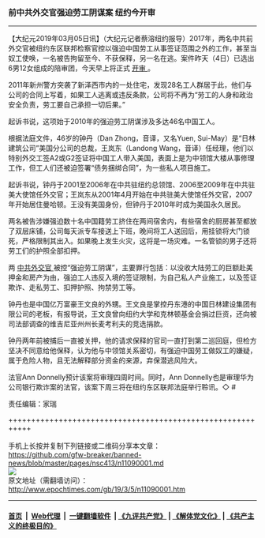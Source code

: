 ### 前中共外交官强迫劳工阴谋案 纽约今开审
------------------------

<p>
 【大纪元2019年03月05日讯】（大纪元记者蔡溶纽约报导）2017年，两名中共前外交官被纽约东区联邦检察官控以强迫中国劳工从事签证范围之外的工作，甚至当奴工使唤，一名被告拘留至今、不获保释，另一名在逃。案件昨天（4日）已选出6男12女组成的陪审团，今天早上将正式
 <a href="http://www.epochtimes.com/gb/tag/%E5%BC%80%E5%AE%A1.html">
  开审
 </a>
 。
</p>
<p>
 2011年新州警方突袭了新泽西市内的一处住宅，发现28名工人群居于此，他们与公司的合同上写着，如果工人逃离或违反条款，公司将不再为“劳工的人身和政治安全负责，劳工要自己承担一切后果。”
</p>
<p>
 起诉书说，这项始于2010年的强迫劳工阴谋涉及多达46名中国工人。
</p>
<p>
 根据法庭文件，46岁的钟丹（Dan Zhong，音译，又名Yuen, Sui-May）是“日林建筑公司”美国分公司的总裁，王岚东（Landong Wang，音译）任经理，他们以特别外交工签A2或G2签证将中国工人带入美国，表面上是为中领馆大楼从事修理工作，但工人们还被迫签署“债务捆绑合同”，为一些私人项目施工。
</p>
<p>
 起诉书说，钟丹于2001至2006年在中共驻纽约总领馆、2006至2009年在中共驻美大使馆任外交官；王岚东从2001年4月开始在中共驻美大使馆任外交官，2007年开始居住曼哈顿。王没有美国身份，但钟丹于2010年时成为美国永久居民。
</p>
<p>
 两名被告涉嫌强迫数十名中国籍劳工挤住在两间宿舍内，有些宿舍的厨房甚至都放了双层床铺，公司每天派专车接送上下班，晚间将工人送回后，用挂锁将大门锁死，严格限制其出入。如果晚上发生火灾，这将是一场灾难。一名管锁的男子还将劳工们的护照全部扣押。
</p>
<p>
 两
 <a href="http://www.epochtimes.com/gb/tag/%E4%B8%AD%E5%85%B1%E5%A4%96%E4%BA%A4%E5%AE%98.html">
  中共外交官
 </a>
 被控“强迫劳工阴谋”，主要罪行包括：以没收大陆劳工的巨额赴美押金和房产为由，强迫工人违反入境的签证限制，为自己私人产业施工，以及签证欺诈、走私劳工、扣押护照、拘禁劳工等。
</p>
<p>
 钟丹也是中国亿万富豪王文良的外甥。王文良是掌控丹东港的中国日林建设集团有限公司的老板，有报导说，王文良曾向纽约大学和克林顿基金会捐过巨资，还向被司法部调查的维吉尼亚州州长麦考利夫的竞选捐款。
</p>
<p>
 钟丹两年前被捕后一直被关押，他的请求保释的官司一直打到第二巡回庭，但检方坚决不同意给他保释，认为他与中领馆关系密切，有强迫中国劳工做奴工的嫌疑，属于危险人物，且无法解释部分资金的来源，弃保潜逃风险大。
</p>
<p>
 法官Ann Donnelly预计该案将审理四周时间。同时，Ann Donnelly也是审理华为公司银行欺诈案的法官，该案下周三将在纽约东区联邦法庭举行聆讯。◇ #
</p>
<p>
 责任编辑：家瑞
</p>

+++++++++++++++++++++++++++++++++++++++++++++++++++++++++++<br/><br/>
手机上长按并复制下列链接或二维码分享本文章：<br/>
https://github.com/gfw-breaker/banned-news/blob/master/pages/nsc413/n11090001.md <br/>
<a href='https://github.com/gfw-breaker/banned-news/blob/master/pages/nsc413/n11090001.md'><img src='https://github.com/gfw-breaker/banned-news/blob/master/pages/nsc413/n11090001.md.png'/></a> <br/>
原文地址（需翻墙访问）：http://www.epochtimes.com/gb/19/3/5/n11090001.htm


------------------------
#### [首页](https://github.com/gfw-breaker/banned-news/blob/master/README.md) &nbsp;|&nbsp; [Web代理](https://github.com/labour-camp/helloworld) &nbsp;|&nbsp; [一键翻墙软件](https://github.com/gfw-breaker/nogfw/blob/master/README.md) &nbsp;| [《九评共产党》](https://github.com/gfw-breaker/9ping.md/blob/master/README.md#九评之一评共产党是什么) | [《解体党文化》](https://github.com/gfw-breaker/jtdwh.md/blob/master/README.md) | [《共产主义的终极目的》](https://github.com/gfw-breaker/gczydzjmd.md/blob/master/README.md)


